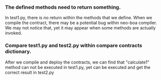 
### The defined methods need to return something.
In test1.py, there is no return within the methods that we define. When we compile the contract, there may be a potential bug within neo-boa compiler. We may not notice that, yet it may appear when some methods are actually invoked.
### Compare test1.py and test2.py within compare contracts dictionary.
After we compile and deploy the contracts, we can find that "calculate1" method can not be executed in test1.py, yet can be executed and get the correct result in test2.py
